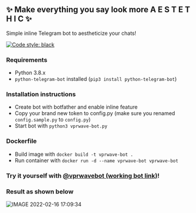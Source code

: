 ## ✨  Make everything you say look more A E S T E T H I C ✨
Simple inline Telegram bot to aestheticize your chats!

[![Code style: black](https://img.shields.io/badge/code%20style-black-000000.svg)](https://github.com/psf/black)

### Requirements
- Python 3.8.x
- ```python-telegram-bot``` installed (```pip3 install python-telegram-bot```)
### Installation instructions
- Create bot with botfather and enable inline feature
- Copy your brand new token to config.py (make sure you renamed ```config.sample.py``` to ```config.py```)
- Start bot with ```python3 vprwave-bot.py```

### Dockerfile
- Build image with ```docker build -t vprwave-bot .```
- Run container with ```docker run -d --name vprwave-bot vprwave-bot```

### Try it yourself with [@vprwavebot (working bot link)](t.me/vprwavebot)!

### Result as shown below
![IMAGE 2022-02-16 17:09:34](https://user-images.githubusercontent.com/10235519/154307092-2d32cacd-e551-4209-89c0-35b7d00ee1a5.jpg)
